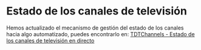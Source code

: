 # Estado de los canales de televisión

Hemos actualizado el mecanismo de gestión del estado de los canales hacia algo automatizado, puedes encontrarlo en:
[TDTChannels - Estado de los canales de televisión en directo](https://www.tdtchannels.com/catalogo/television/)

